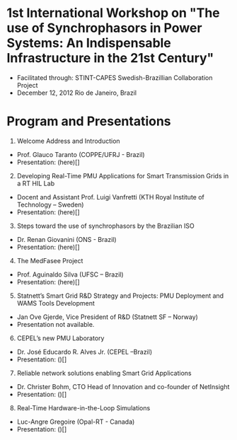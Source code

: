 # 1st International Workshop on "The use of Synchrophasors in Power Systems: An Indispensable Infrastructure in the 21st Century"


- Facilitated through: STINT-CAPES Swedish-Brazillian Collaboration Project
- December 12, 2012 Rio de Janeiro, Brazil

# Program and Presentations
1. Welcome Address and Introduction
  - Prof. Glauco Taranto (COPPE/UFRJ - Brazil)
  - Presentation: (here)[]

2. Developing Real-Time PMU Applications for Smart Transmission Grids in a RT HIL Lab
  - Docent and Assistant Prof. Luigi Vanfretti (KTH Royal Institute of Technology – Sweden)
  - Presentation: (here)[]

3. Steps toward the use of synchrophasors by the Brazilian ISO
  - Dr. Renan Giovanini (ONS - Brazil)
  - Presentation: (here)[]

4. The MedFasee Project
  - Prof. Aguinaldo Silva (UFSC – Brazil)
  - Presentation: (here)[]

5. Statnett’s Smart Grid R&D Strategy and Projects: PMU Deployment and WAMS Tools Development 
  - Jan Ove Gjerde, Vice President of R&D (Statnett SF – Norway)
  - Presentation not available.

6. CEPEL’s new PMU Laboratory
  - Dr. José Educardo R. Alves Jr. (CEPEL –Brazil)
  - Presentation: ()[]

7. Reliable network solutions enabling Smart Grid Applications
  - Dr. Christer Bohm, CTO Head of Innovation and co-founder of NetInsight
  - Presentation: ()[]

8. Real-Time Hardware-in-the-Loop Simulations
  - Luc-Angre Gregoire (Opal-RT - Canada)
  - Presentation: ()[]
